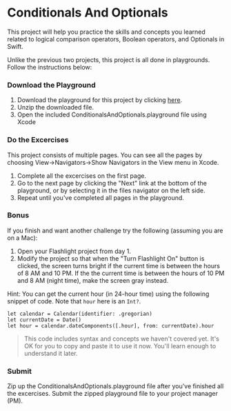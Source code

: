 # Conditionals And Optionals

This project will help you practice the skills and concepts you learned related to logical comparison operators, Boolean operators, and Optionals in Swift. 

Unlike the previous two projects, this project is all done in playgrounds. Follow the instructions below:

### Download the Playground

1. Download the playground for this project by clicking [here](https://github.com/LambdaSchool/ConditionalsAndOptionals/archive/master.zip). 
2. Unzip the downloaded file.
3. Open the included ConditionalsAndOptionals.playground file using Xcode

### Do the Excercises

This project consists of multiple pages. You can see all the pages by choosing View->Navigators->Show Navigators in the View menu in Xcode.

1. Complete all the excercises on the first page.
2. Go to the next page by clicking the "Next" link at the bottom of the playground, or by selecting it in the files navigator on the left side.
3. Repeat until you've completed all pages in the playground.

### Bonus

If you finish and want another challenge try the following (assuming you are on a Mac):

1. Open your Flashlight project from day 1.
2. Modify the project so that when the "Turn Flashlight On" button is clicked, the screen turns bright if the current time is between the hours of 8 AM and 10 PM. If the the current time is between the hours of 10 PM and 8 AM (night time), make the screen gray instead.

Hint: You can get the current hour (in 24-hour time) using the following snippet of code. Note that `hour` here is an `Int?`.

```
let calendar = Calendar(identifier: .gregorian)
let currentDate = Date()
let hour = calendar.dateComponents([.hour], from: currentDate).hour
```

> This code includes syntax and concepts we haven't covered yet. It's OK for you to copy and paste it to use it now. You'll learn enough to understand it later.

### Submit

Zip up the ConditionalsAndOptionals.playground file after you've finished all the excercises. Submit the zipped playground file to your project manager (PM).
